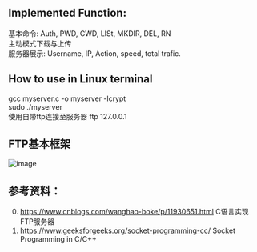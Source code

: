 ## Implemented Function:
基本命令: Auth, PWD, CWD, LISt, MKDIR, DEL, RN <br>
主动模式下载与上传 <br>
服务器展示: Username, IP, Action, speed, total trafic. <br>

## How to use in Linux terminal
gcc myserver.c -o myserver -lcrypt  <br>
sudo ./myserver  <br>
使用自带ftp连接至服务器 ftp 127.0.0.1 <br>

## FTP基本框架
 ![image](https://user-images.githubusercontent.com/56614895/121205636-6c2fce80-c8aa-11eb-805b-b0f93569c887.png)

## 参考资料：
0. https://www.cnblogs.com/wanghao-boke/p/11930651.html C语言实现FTP服务器 
1. https://www.geeksforgeeks.org/socket-programming-cc/ Socket Programming in C/C++ 
